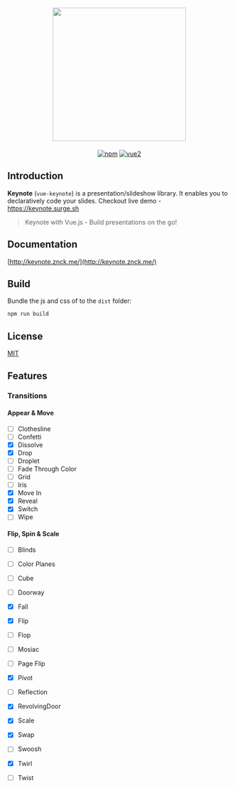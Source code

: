 <div class="text-xs-center" align="center" style="margin: 20px">
  <img src="https://github.com/znck/vue-keynote/raw/master/docs/assets/opengraph.png" height="300">
</div>

<div class="text-xs-center" align="center">

[![npm](https://img.shields.io/npm/v/bootstrap-for-vue.svg)](https://www.npmjs.com/package/bootstrap-for-vue)
[![vue2](https://img.shields.io/badge/vue-2.x-brightgreen.svg)](https://vuejs.org/)

</div>

## Introduction
**Keynote** (`vue-keynote`) is a presentation/slideshow library. It enables you to declaratively code your slides.
Checkout live demo - https://keynote.surge.sh

> Keynote with Vue.js - Build presentations on the go!

## Documentation

[http://keynote.znck.me/](http://keynote.znck.me/)

## Build

Bundle the js and css of to the `dist` folder:

```bash
npm run build
```

## License

[MIT](http://opensource.org/licenses/MIT)

## Features

### Transitions

#### Appear & Move

- [ ] Clothesline
- [ ] Confetti
- [x] Dissolve
- [x] Drop
- [ ] Droplet
- [ ] Fade Through Color
- [ ] Grid
- [ ] Iris
- [x] Move In
- [x] Reveal
- [x] Switch
- [ ] Wipe

#### Flip, Spin & Scale

- [ ] Blinds
- [ ] Color Planes
- [ ] Cube
- [ ] Doorway
- [x] Fall
- [x] Flip
- [ ] Flop
- [ ] Mosiac
- [ ] Page Flip
- [x] Pivot
- [ ] Reflection
- [x] RevolvingDoor
- [x] Scale
- [x] Swap
- [ ] Swoosh
- [x] Twirl
- [ ] Twist

